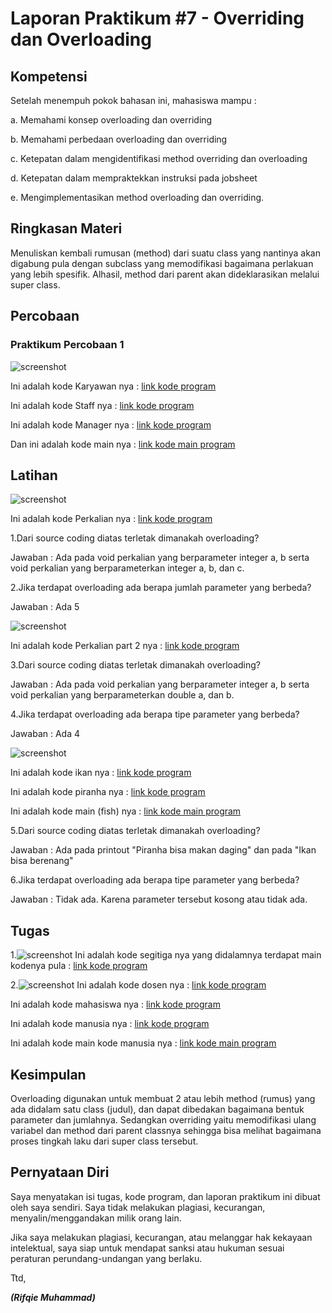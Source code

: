 # Laporan Praktikum #7 - Overriding dan Overloading

## Kompetensi

Setelah menempuh pokok bahasan ini, mahasiswa mampu :

a.	Memahami konsep overloading dan overriding

b.	Memahami perbedaan overloading dan overriding

c.	Ketepatan dalam mengidentifikasi method overriding dan overloading

d.	Ketepatan dalam mempraktekkan instruksi pada jobsheet

e.	Mengimplementasikan method overloading dan overriding.


## Ringkasan Materi
Menuliskan kembali rumusan (method) dari suatu class yang nantinya akan digabung pula dengan subclass yang memodifikasi bagaimana perlakuan yang lebih spesifik. Alhasil, method dari parent akan dideklarasikan melalui super class.


## Percobaan

### Praktikum Percobaan 1
![screenshot](img7/Praktikum/Praktikum1.PNG)

Ini adalah kode Karyawan nya : [link kode program](../../src/7_Overriding_dan_Overloading/Praktikum1/Karyawan1841720065Rifqie.java)

Ini adalah kode Staff nya : [link kode program](../../src/7_Overriding_dan_Overloading/Praktikum1/Staff1841720065Rifqie.java)

Ini adalah kode Manager nya : [link kode program](../../src/7_Overriding_dan_Overloading/Praktikum1/Manager1841720065Rifqie.java)

Dan ini adalah kode main nya : [link kode main program](../../src/7_Overriding_dan_Overloading/Praktikum1/Utama1841720065Rifqie.java)

## Latihan
![screenshot](img7/Latihan/1.PNG)

Ini adalah kode Perkalian nya : [link kode program](../../src/7_Overriding_dan_Overloading/Latihan/Perkalianku1841720065Rifqie.java)

1.Dari source coding diatas terletak dimanakah overloading?

Jawaban : Ada pada void perkalian yang berparameter integer a, b serta void perkalian yang berparameterkan integer a, b, dan c.

2.Jika terdapat overloading ada berapa jumlah parameter yang berbeda?

Jawaban : Ada 5

![screenshot](img7/Latihan/2.PNG)

Ini adalah kode Perkalian part 2 nya : [link kode program](../../src/7_Overriding_dan_Overloading/Latihan/PerkaliankuPart21841720065Rifqie.java)

3.Dari source coding diatas terletak dimanakah overloading?

Jawaban : Ada pada void perkalian yang berparameter integer a, b serta void perkalian yang berparameterkan double a, dan b.

4.Jika terdapat overloading ada berapa tipe parameter yang berbeda?

Jawaban : Ada 4

![screenshot](img7/Latihan/3.PNG)

Ini adalah kode ikan nya : [link kode program](../../src/7_Overriding_dan_Overloading/Latihan/Ikan1841720065Rifqie.java)

Ini adalah kode piranha nya : [link kode program](../../src/7_Overriding_dan_Overloading/Latihan/Piranha1841720065Rifqie.java)

Ini adalah kode main (fish) nya : [link kode main program](../../src/7_Overriding_dan_Overloading/Latihan/Fish1841720065Rifqie.java)


5.Dari source coding diatas terletak dimanakah overloading?

Jawaban : Ada pada printout "Piranha bisa makan daging" dan pada "Ikan bisa berenang"

6.Jika terdapat overloading ada berapa tipe parameter yang berbeda?

Jawaban : Tidak ada. Karena parameter tersebut kosong atau tidak ada.

## Tugas

1.![screenshot](img7/Tugas/1.PNG)
Ini adalah kode segitiga nya yang didalamnya terdapat main kodenya pula : [link kode program](../../src/7_Overriding_dan_Overloading/Tugas/Segitiga1841720065Rifqie.java)

2.![screenshot](img7/Tugas/2.PNG)
Ini adalah kode dosen nya : [link kode program](../../src/7_Overriding_dan_Overloading/Tugas/Dosen1841720065Rifqie.java)

Ini adalah kode mahasiswa nya : [link kode program](../../src/7_Overriding_dan_Overloading/Tugas/Mahasiswa1841720065Rifqie.java)

Ini adalah kode manusia nya : [link kode program](../../src/7_Overriding_dan_Overloading/Tugas/Manusia1841720065Rifqie.java)

Ini adalah kode main kode manusia nya : [link kode main program](../../src/7_Overriding_dan_Overloading/Tugas/MainManusia1841720065Rifqie.java)

## Kesimpulan

Overloading digunakan untuk membuat 2 atau lebih method (rumus) yang ada didalam satu class (judul), dan dapat dibedakan bagaimana bentuk parameter dan jumlahnya. Sedangkan overriding yaitu memodifikasi ulang variabel dan method dari parent classnya sehingga bisa melihat bagaimana proses tingkah laku dari super class tersebut.

## Pernyataan Diri

Saya menyatakan isi tugas, kode program, dan laporan praktikum ini dibuat oleh saya sendiri. Saya tidak melakukan plagiasi, kecurangan, menyalin/menggandakan milik orang lain.

Jika saya melakukan plagiasi, kecurangan, atau melanggar hak kekayaan intelektual, saya siap untuk mendapat sanksi atau hukuman sesuai peraturan perundang-undangan yang berlaku.

Ttd,

***(Rifqie Muhammad)***
